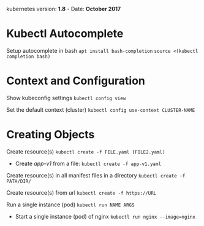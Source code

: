  kubernetes version: __1.8__ - Date: __October 2017__
 
# Kubectl Autocomplete

Setup autocomplete in bash
`apt install bash-completion`
`source <(kubectl completion bash)`


# Context and Configuration

Show kubeconfig settings
`kubectl config view`

Set the default context (cluster)
`kubectl config use-context CLUSTER-NAME`

# Creating Objects

Create resource(s)
`kubectl create -f FILE.yaml [FILE2.yaml]`

  * Create _app-v1_ from a file:
  `kubectl create -f app-v1.yaml`

Create resource(s) in all manifest files in a directory
`kubectl create -f PATH/DIR/`

Create resource(s) from url
`kubectl create -f https://URL`

Run a single instance (pod)
`kubectl run NAME ARGS`

  * Start a single instance (pod) of nginx
  `kubectl run nginx --image=nginx`